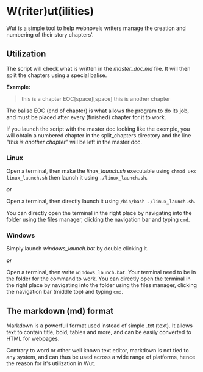 # W(riter)ut(ilities)

Wut is a simple tool to help webnovels writers manage the creation and numbering of their story chapters'.

## Utilization

The script will check what is written in the *master_doc.md* file. It will then split the chapters using a special balise.

**Exemple:**
<blockquote>
 this is a chapter
 EOC[space][space]
 this is another chapter
</blockquote>

The balise EOC (end of chapter) is what allows the program to do its job, and must be placed after every (finished) chapter for it to work.

If you launch the script with the master doc looking like the exemple, you will obtain a numbered chapter in the split_chapters directory and the line "*this is another chapter*" will be left in the master doc.

### Linux
Open a terminal, then make the *linux_launch.sh* executable using `chmod u+x linux_launch.sh` then launch it using `./linux_launch.sh`.

***or***

Open a terminal, then directly launch it using `/bin/bash ./linux_launch.sh`.

You can directly open the terminal in the right place by navigating into the folder using the files manager, clicking the navigation bar and typing `cmd`.

### Windows

Simply launch *windows_launch.bat* by double clicking it.

***or***

Open a terminal, then write `windows_launch.bat`. Your terminal need to be in the folder for the command to work. You can directly open the terminal in the right place by navigating into the folder using the files manager, clicking the navigation bar (middle top) and typing `cmd`.

## The markdown (md) format

Markdown is a powerfull format used instead of simple .txt (text). It allows text to contain title, bold, tables and more, and can be easily converted to HTML for webpages.

Contrary to word or other well known text editor, markdown is not tied to any system, and can thus be used across a wide range of platforms, hence the reason for it's utilization in Wut.
